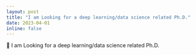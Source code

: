 ```yaml
---
layout: post
title: "I am Looking for a deep learning/data science related Ph.D."
date: 2023-04-01
inline: false
---
```

:memo: I am Looking for a deep learning/data science related Ph.D.


